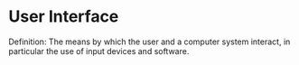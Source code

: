 # User Interface

Definition: The means by which the user and a computer system interact, in particular the use of input devices and software.